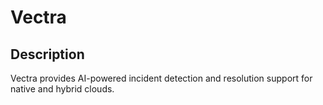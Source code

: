# Vectra

## Description

Vectra provides AI-powered incident detection and resolution support for native and hybrid clouds.
